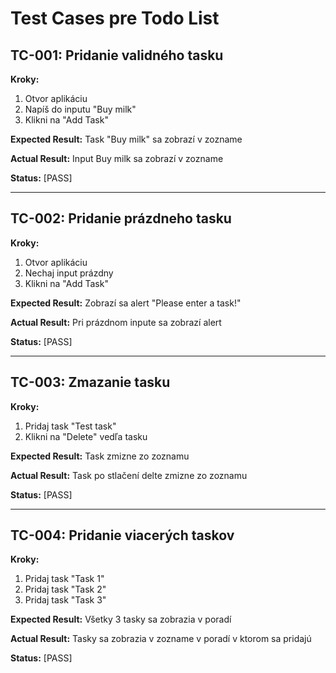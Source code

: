 # Test Cases pre Todo List

## TC-001: Pridanie validného tasku
**Kroky:**
1. Otvor aplikáciu
2. Napíš do inputu "Buy milk"
3. Klikni na "Add Task"

**Expected Result:** Task "Buy milk" sa zobrazí v zozname

**Actual Result:** Input Buy milk sa zobrazí v zozname

**Status:** [PASS]

---

## TC-002: Pridanie prázdneho tasku
**Kroky:**
1. Otvor aplikáciu
2. Nechaj input prázdny
3. Klikni na "Add Task"

**Expected Result:** Zobrazí sa alert "Please enter a task!"

**Actual Result:** Pri prázdnom inpute sa zobrazí alert

**Status:** [PASS]

---

## TC-003: Zmazanie tasku
**Kroky:**
1. Pridaj task "Test task"
2. Klikni na "Delete" vedľa tasku

**Expected Result:** Task zmizne zo zoznamu

**Actual Result:** Task po stlačení delte zmizne zo zoznamu

**Status:** [PASS]

---

## TC-004: Pridanie viacerých taskov
**Kroky:**
1. Pridaj task "Task 1"
2. Pridaj task "Task 2"
3. Pridaj task "Task 3"

**Expected Result:** Všetky 3 tasky sa zobrazia v poradí

**Actual Result:** Tasky sa zobrazia v zozname v poradí v ktorom sa pridajú

**Status:** [PASS]